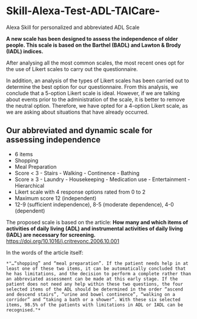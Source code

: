 # Skill-Alexa-Test-ADL-TAICare-
Alexa Skill for personalized and abbreviated ADL Scale

**A new scale has been designed to assess the independence of older people. This scale is based on the Barthel (BADL) and Lawton & Brody (IADL) indices.**

After analysing all the most common scales, the most recent ones opt for the use of Likert scales to carry out the questionnaire.

In addition, an analysis of the types of Likert scales has been carried out to determine the best option for our questionnaire. From this analysis, we conclude that a 5-option Likert scale is ideal. However, if we are talking about events prior to the administration of the scale, it is better to remove the neutral option. Therefore, we have opted for a 4-option Likert scale, as we are asking about situations that have already occurred.

## Our abbreviated and dynamic scale for assessing independence

- 6 items
- Shopping
- Meal Preparation
- Score < 3
        - Stairs
        - Walking
        - Continence
        - Bathing
- Score ≥ 3
        - Laundry
        - Housekeeping
        - Medication use
        - Entertainment
        - Hierarchical
- Likert scale with 4 response options rated from 0 to 2
- Maximum score 12 (independent)
- 12-9 (sufficient independence), 8-5 (moderate dependence), 4-0 (dependent)

The proposed scale is based on the article: **How many and which items of activities of daily living (ADL) and instrumental activities of daily living (IADL) are necessary for screening.** https://doi.org/10.1016/j.critrevonc.2006.10.001

In the words of the article itself:

    *"…“shopping” and “meal preparation”. If the patient needs help in at least one of these two items, it can be automatically concluded that he has limitations, and the decision to perform a complete rather than an abbreviated assessment can be made at this early stage. If the patient does not need any help within these two questions, the four selected items of the ADL should be determined in the order “ascend and descend stairs”, “urine and bowel continence”, “walking on a corridor” and “taking a bath or a shower”. With these six selected items, 98.5% of the patients with limitations in ADL or IADL can be recognised."*

